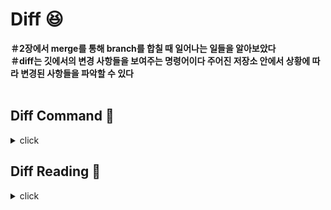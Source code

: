 # Diff :laughing:

**＃2장에서 merge를 통해 branch를 합칠 때 일어나는 일들을 알아보았다**
<br>
**＃diff는 깃에서의 변경 사항들을 보여주는 명령어이다 주어진 저장소 안에서 상황에 따라 변경된 사항들을 파악할 수 있다**
<br>
<br>

## Diff Command :bookmark:
<details>
<summary>click</summary>
<div markdown="1">  
  
<br>

:mag: **git diff** : 작업 디렉토리에서 수정된 파일이 있지만, 아직 스테이징 영역에 추가하지 않았을 때
<br>

예시 : 파일 A.txt를 수정했지만, git add A.txt를 실행하지 않은 상태에서 수정된 A.txt의 변경사항 표시
<br>

:mag: **git diff HEAD** : HEAD 포인터가 가리키는 최신 커밋과 워킹 디렉토리/스테이징 영역의 현재 상태 차이를 조회
<br>

예시 : A.txt와 B.txt를 수정하고, A는 git add로 추가했지만 B는 아직 추가하지 않은 상태에서 마지막 커밋인 A.txt와 B.txt 모두의 변경사항 표시
<br>

</div>
</details>

## Diff Reading :bookmark:
<details>
<summary>click</summary>
<div markdown="1">  
  
<br>

:mag:
```
diff --git a/A.txt b/B.txt (이전 버전과 새 버전) (설정에 따라 다른 파일이 될 수도 있다)
index 52d1d5a..f2c8147 107056
--- a/A.txt (파일 A가 변경되어)
+++ b/B.txt (파일 B가 되었음)
@@ -3,4 +3,5 @@ A (chunks : 변경된 부분과 앞뒤 컨텍스트만을 보여줌) (-, + 숫자는 덩어리에서 -줄에서 4만큼 추출, +줄에서 5만큼 첨가) (A는 preview 이다)
즉 파일 A의 3번줄부터 +4줄이 3번줄부터 +5까지 바뀌었다는 뜻
  B
  C
  D
  -E
  +F
  +G
```
<br>

</div>
</details>

